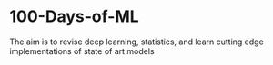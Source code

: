 # 100-Days-of-ML
The aim is to revise deep learning, statistics, and learn cutting edge implementations of state of art models
